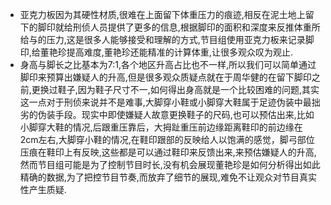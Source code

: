 + 亚克力板因为其硬性材质,很难在上面留下体重压力的痕迹,相反在泥土地上留下的脚印就给刑侦人员提供了更多的信息,根据脚印的面积和深度来反推体重所给与的压力,这是很多人能够接受和理解的方式,节目组使用亚克力板来记录脚印,给董艳珍提高难度,董艳珍还能精准的计算体重,让很多观众叹为观止.
+ 身高与脚长之比基本为7∶1,各个地区升高占比也不一样,所以我们可以简单通过脚印来预算出嫌疑人的升高,但是很多观众质疑点就在于周华健的在留下脚印之前,更换过鞋子,因为鞋子尺寸不一,如何得出身高就是一个比较困难的问题,其实这一点对于刑侦来说并不是难事,大脚穿小鞋或小脚穿大鞋属于足迹伪装中最拙劣的伪装手段。现实中即使嫌疑人故意更换鞋子的尺码,也可以预估出来,比如小脚穿大鞋的情况,后跟重压靠后，大拇趾重压前边缘距离鞋印的前边缘在2cm左右,大脚穿小鞋的情况,在鞋印跟部的反映给人以饱满的感觉，脚弓部位压痕在鞋印上有反映,这些都是可以通过鞋印来反馈出来,来预估嫌疑人的升高,然而节目组可能是为了控制节目时长,没有机会展现董艳珍是如何分析得出如此精确的数据,为了把控节目节奏,而放弃了细节的展现,难免不让观众对节目真实性产生质疑.





